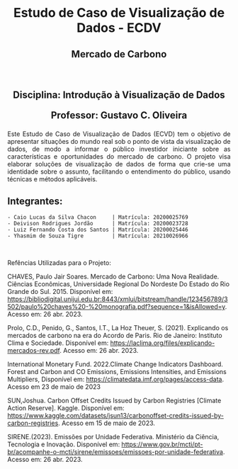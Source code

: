 <h1 align="center">
    <br>
    <p align="center">Estudo de Caso de Visualização de Dados - ECDV<p>
</h1>

<h2 align="center">
    <p align="center">Mercado de Carbono<p>
    <br>
    <p align="center">Disciplina: Introdução à Visualização de Dados<p>
    <p align="center">Professor: Gustavo C. Oliveira<p>
</h2>

<p align="justify">Este Estudo de Caso de Visualização de Dados (ECVD) tem o objetivo de apresentar
situações do mundo real sob o ponto de vista da visualização de dados, de modo a informar o público investidor
iniciante sobre as características e oportunidades do mercado de carbono. O projeto visa elaborar soluções de
visualização de dados de forma que crie-se uma identidade sobre o assunto, facilitando o entendimento do público,
usando técnicas e métodos aplicáveis.

## Integrantes:
    - Caio Lucas da Silva Chacon     | Matrícula: 20200025769
    - Deivison Rodrigues Jordão      | Matrícula: 20200023728 
    - Luiz Fernando Costa dos Santos | Matrícula: 20200025446
    - Yhasmim de Souza Tigre         | Matrícula: 20210026966
<br>

<p align="justify"> Refências Utilizadas para o Projeto:
<br>

CHAVES, Paulo Jair Soares. Mercado de Carbono: Uma Nova Realidade. Ciências
Econômicas, Universidade Regional Do Nordeste Do Estado do Rio Grande do Sul.
2015. Disponível em: <https://bibliodigital.unijui.edu.br:8443/xmlui/bitstream/handle/123456789/3502/paulo%20chaves%20-%20monografia.pdf?sequence=1&isAllowed=y>. Acesso em: 26 abr. 2023.
<br>

Prolo, C.D., Penido, G., Santos, I.T., La Hoz Theuer, S. (2021). Explicando os mercados
de carbono na era do Acordo de Paris. Rio de Janeiro: Instituto Clima e Sociedade.
Disponível em: <https://laclima.org/files/explicando-mercados-rev.pdf>. Acesso em:
26 abr. 2023.
<br>

International Monetary Fund. 2022.Climate Change Indicators Dashboard. Forest
and Carbon and CO Emissions, Emissions Intensities, and Emissions Multipliers, Disponível
em: <https://climatedata.imf.org/pages/access-data>. Acesso em 23 de maio
de 2023
<br>
    
SUN,Joshua. Carbon Offset Credits Issued by Carbon Registries [Climate Action
Reserve]. Kaggle. Disponível em: <https://www.kaggle.com/datasets/jsun13/carbonoffset-credits-issued-by-carbon-registries>. Acesso em 15 de maio de 2023.

SIRENE.(2023). Emissões por Unidade Federativa. Ministério da Ciência, Tecnologia e Inovação. Disponível em: <https://www.gov.br/mcti/pt-br/acompanhe-o-mcti/sirene/emissoes/emissoes-por-unidade-federativa>. Acesso em: 26 abr. 2023.
